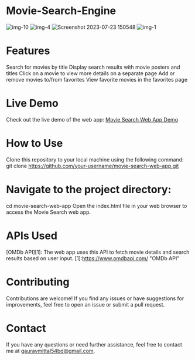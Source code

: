 # Movie-Search-Engine
![img-10](https://github.com/gauravmittal54/Movie-Search-Engine/assets/61792468/24d77528-ff45-49a7-9fff-40ae02d25727)
![img-4](https://github.com/gauravmittal54/Movie-Search-Engine/assets/61792468/904c5873-1bbb-46b5-81f0-8a5eafbc3c68)
![Screenshot 2023-07-23 150548](https://github.com/gauravmittal54/Movie-Search-Engine/assets/61792468/40ac328b-7791-40f2-9e5a-29e08bcbd7a1)
![img-1](https://github.com/gauravmittal54/Movie-Search-Engine/assets/61792468/a05b645e-2bf9-4891-84a4-e1bd06acb442)

# Features
Search for movies by title
Display search results with movie posters and titles
Click on a movie to view more details on a separate page
Add or remove movies to/from favorites
View favorite movies in the favorites page

# Live Demo
Check out the live demo of the web app: [Movie Search Web App Demo](https://gauravmittal54.github.io/Movie-Search-Engine/)

# How to Use
Clone this repository to your local machine using the following command:
git clone https://github.com/your-username/movie-search-web-app.git

# Navigate to the project directory:
cd movie-search-web-app
Open the index.html file in your web browser to access the Movie Search web app.

# APIs Used
[OMDb API][1]: The web app uses this API to fetch movie details and search results based on user input.
[1]:https://www.omdbapi.com/ "OMDb API"

# Contributing
Contributions are welcome! If you find any issues or have suggestions for improvements, feel free to open an issue or submit a pull request.

# Contact
If you have any questions or need further assistance, feel free to contact me at gauravmittal54bd@gmail.com.
